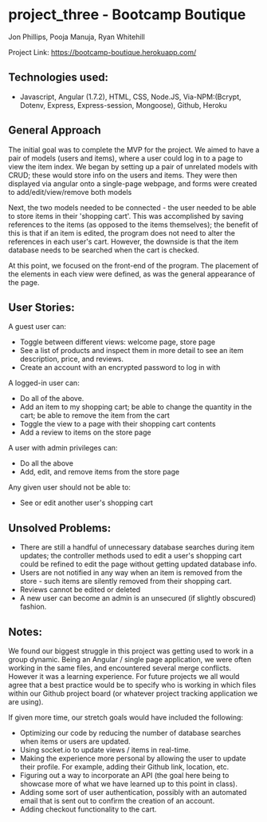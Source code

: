 # project_three - Bootcamp Boutique
Jon Phillips, Pooja Manuja, Ryan Whitehill

Project Link: https://bootcamp-boutique.herokuapp.com/

## Technologies used:
- Javascript, Angular (1.7.2), HTML, CSS, Node.JS, Via-NPM:(Bcrypt, Dotenv, Express, Express-session, Mongoose), Github, Heroku


## General Approach

The initial goal was to complete the MVP for the project. We aimed to have a pair of models (users and items), where a user could log in to a page to view the item index. We began by setting up a pair of unrelated models with CRUD; these would store info on the users and items. They were then displayed via angular onto a single-page webpage, and forms were created to add/edit/view/remove both models

Next, the two models needed to be connected - the user needed to be able to store items in their 'shopping cart'. This was accomplished by saving references to the items (as opposed to the items themselves); the benefit of this is that if an item is edited, the program does not need to alter the references in each user's cart. However, the downside is that the item database needs to be searched when the cart is checked.

At this point, we focused on the front-end of the program. The placement of the elements in each view were defined, as was the general appearance of the page.


## User Stories:
A guest user can:
  - Toggle between different views: welcome page, store page
  - See a list of products and inspect them in more detail to see an item description, price, and reviews.
  - Create an account with an encrypted password to log in with

A logged-in user can:
  - Do all of the above.
  - Add an item to my shopping cart; be able to change the quantity in the cart; be able to remove the item from the cart
  - Toggle the view to a page with their shopping cart contents
  - Add a review to items on the store page

A user with admin privileges can:
  - Do all the above
  - Add, edit, and remove items from the store page

Any given user should not be able to:
  - See or edit another user's shopping cart


## Unsolved Problems:
- There are still a handful of unnecessary database searches during item updates; the controller methods used to edit a user's shopping cart could be refined to edit the page without getting updated database info.
- Users are not notified in any way when an item is removed from the store - such items are silently removed from their shopping cart.
- Reviews cannot be edited or deleted
- A new user can become an admin is an unsecured (if slightly obscured) fashion.


## Notes:
We found our biggest struggle in this project was getting used to work in a group dynamic. Being an Angular / single page application, we were often working in the same files, and encountered several merge conflicts. However it was a learning experience. For future projects we all would agree that a best practice would be to specify who is working in which files within our Github project board (or whatever project tracking application we are using).

If given more time, our stretch goals would have included the following:
- Optimizing our code by reducing the number of database searches when items or users are updated.
- Using socket.io to update views / items in real-time.
- Making the experience more personal by allowing the user to update their profile. For example, adding their Github link, location, etc.
- Figuring out a way to incorporate an API (the goal here being to showcase more of what we have learned up to this point in class).
- Adding some sort of user authentication, possibly with an automated email that is sent out to confirm the creation of an account.
- Adding checkout functionality to the cart.

